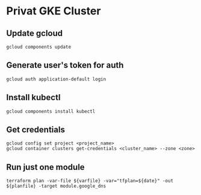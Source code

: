# Privat GKE Cluster

## Update gcloud
```
gcloud components update
```

## Generate user's token for auth
```
gcloud auth application-default login
```

## Install kubectl
```
gcloud components install kubectl
```

## Get credentials
```
gcloud config set project <project_name>
gcloud container clusters get-credentials <cluster_name> --zone <zone>
```

## Run just one module
```
terraform plan -var-file ${varfile} -var="tfplan=${date}" -out ${planfile} -target module.google_dns
```